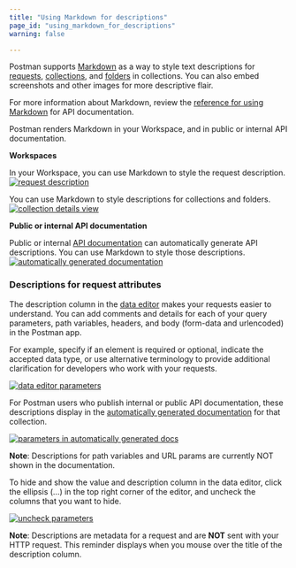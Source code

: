 ```yaml
---
title: "Using Markdown for descriptions"
page_id: "using_markdown_for_descriptions"
warning: false

---
```


Postman supports [Markdown](https://learning.postman.com/docs/postman/api_documentation/how_to_document_using_markdown/) as a way to style text descriptions for [requests](https://learning.postman.com/docs/postman/sending_api_requests/requests/), [collections](https://learning.postman.com/docs/postman/collections/creating_collections/), and [folders](https://learning.postman.com/docs/postman/collections/managing_collections/) in collections. You can also embed screenshots and other images for more descriptive flair.

For more information about Markdown, review the [reference for using Markdown](https://documenter.getpostman.com/view/33232/markdown-in-api-documentation/JsGc) for API documentation.

Postman renders Markdown in your Workspace, and in public or internal API documentation.

**Workspaces**

In your Workspace, you can use Markdown to style the request description.  
[![request description](https://assets.postman.com/postman-docs/WS-markdown-NSFrequestDescription.png)](https://assets.postman.com/postman-docs/WS-markdown-NSFrequestDescription.png)

You can use Markdown to style descriptions for collections and folders.
[![collection details view](https://assets.postman.com/postman-docs/WS-markdown-descrptions-folders.png)](https://assets.postman.com/postman-docs/WS-markdown-descrptions-folders.png)

**Public or internal API documentation**

Public or internal [API documentation](https://learning.postman.com/docs/postman/api_documentation/intro_to_api_documentation) can automatically generate API descriptions. You can use Markdown to style those descriptions. 
[![automatically generated documentation](https://assets.postman.com/postman-docs/markdown-auto-docs.png)](https://assets.postman.com/postman-docs/markdown-auto-docs.png)

### Descriptions for request attributes

The description column in the [data editor](https://learning.postman.com/docs/postman/launching_postman/navigating_postman/) makes your requests easier to understand. You can add comments and details for each of your query parameters, path variables, headers, and body (form-data and urlencoded) in the Postman app.

For example, specify if an element is required or optional, indicate the accepted data type, or use alternative terminology to provide additional clarification for developers who work with your requests.

[![data editor parameters](https://assets.postman.com/postman-docs/WS-collections-data-editor-params.png)](https://assets.postman.com/postman-docs/WS-collections-data-editor-params.png)

For Postman users who publish internal or public API documentation, these descriptions display in the [automatically generated documentation](https://learning.postman.com/docs/postman/api_documentation/intro_to_api_documentation) for that collection.

[![parameters in automatically generated docs](https://assets.postman.com/postman-docs/WS-collections-auto-docs.png)](https://assets.postman.com/postman-docs/WS-collections-auto-docs.png)

**Note**: Descriptions for path variables and URL params are currently NOT shown in the documentation.

To hide and show the value and description column in the data editor, click the ellipsis (...) in the top right corner of the editor, and uncheck the columns that you want to hide.

[![uncheck parameters](https://assets.postman.com/postman-docs/WS-collections-uncheck-params.png)](https://assets.postman.com/postman-docs/WS-collections-uncheck-params.png)

**Note**: Descriptions are metadata for a request and are **NOT** sent with your HTTP request. This reminder displays when you mouse over the title of the description column.
